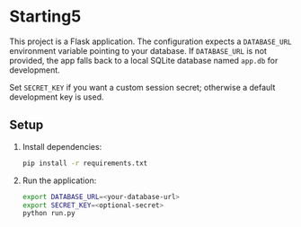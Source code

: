 # Starting5

This project is a Flask application. The configuration expects a `DATABASE_URL` environment variable pointing to your database.
If `DATABASE_URL` is not provided, the app falls back to a local SQLite database named `app.db` for development.

Set `SECRET_KEY` if you want a custom session secret; otherwise a default development key is used.

## Setup

1. Install dependencies:
   ```bash
   pip install -r requirements.txt
   ```
2. Run the application:
   ```bash
   export DATABASE_URL=<your-database-url>
   export SECRET_KEY=<optional-secret>
   python run.py
   ```
